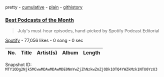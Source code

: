 pretty - [cumulative](/playlists/cumulative/37i9dQZF1DXdlkPQJ1PlTQ.md) - [plain](/playlists/plain/37i9dQZF1DXdlkPQJ1PlTQ) - [githistory](https://github.githistory.xyz/mackorone/spotify-playlist-archive/blob/main/playlists/plain/37i9dQZF1DXdlkPQJ1PlTQ)

### [Best Podcasts of the Month](https://open.spotify.com/playlist/37i9dQZF1DXdlkPQJ1PlTQ)

> July's must\-hear episodes, hand\-picked by Spotify Podcast Editorial

[Spotify](https://open.spotify.com/user/spotify) - 77,056 likes - 0 song - 0 sec

| No. | Title | Artist(s) | Album | Length |
|---|---|---|---|---|

Snapshot ID: `MTY1ODg2Njk5MCwwMDAwMDAwMDE0NmYwZjZhNzkwZmZjODk1OTQ4YWZkMzk1NTU0YzU3`
